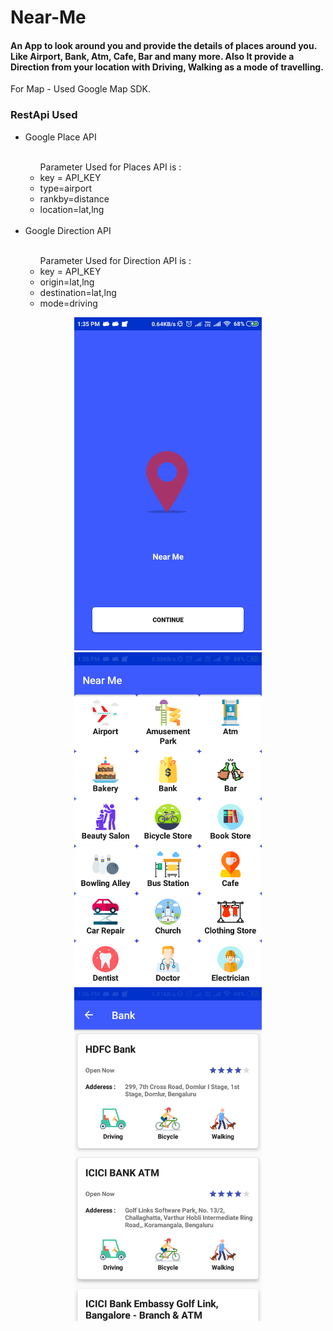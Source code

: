 # 
<h1>Near-Me</h1>

<h4>An App to look around you and provide the details of places around you. Like Airport, Bank, Atm, Cafe, Bar and many more. Also It provide a Direction from your location with Driving, Walking as a mode of travelling.</h4>

For Map - Used Google Map SDK.

<h3>RestApi Used</h3>
<ul>
  <li>Google Place API</li>
  <ul>
    <br/>
    Parameter Used for Places API is : 
    <li>key = API_KEY</li>
    <li>type=airport</li>
    <li>rankby=distance</li>
    <li>location=lat,lng</li>
  </ul> 
  <br/>
  <li>Google Direction API</li>
    <ul>
     <br/>
      Parameter Used for Direction API is : 
      <li>key = API_KEY</li>
      <li>origin=lat,lng</li>
      <li>destination=lat,lng</li>
      <li>mode=driving</li>
    </ul>  
</ul>
<p align="center">
<img src="https://github.com/Rajnish23/Near-Me/blob/master/screenshots/Screenshot_2019-04-05-13-35-52-934_com.search.nearme.png" width=300/>
<img src="https://github.com/Rajnish23/Near-Me/blob/master/screenshots/Screenshot_2019-04-05-13-35-59-902_com.search.nearme.png" width=300/>
  <img src="https://github.com/Rajnish23/Near-Me/blob/master/screenshots/Screenshot_2019-04-05-13-36-06-498_com.search.nearme.png" width=300/>
  </p>

